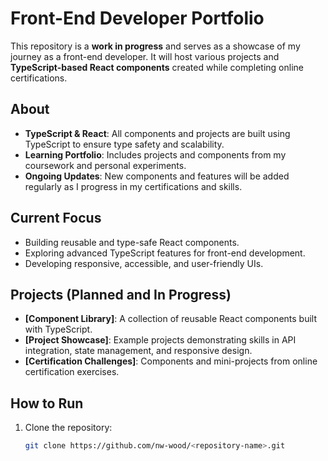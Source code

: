 # Front-End Developer Portfolio

This repository is a **work in progress** and serves as a showcase of my journey as a front-end developer. It will host various projects and **TypeScript-based React components** created while completing online certifications.

## About
- **TypeScript & React**: All components and projects are built using TypeScript to ensure type safety and scalability.
- **Learning Portfolio**: Includes projects and components from my coursework and personal experiments.
- **Ongoing Updates**: New components and features will be added regularly as I progress in my certifications and skills.

## Current Focus
- Building reusable and type-safe React components.
- Exploring advanced TypeScript features for front-end development.
- Developing responsive, accessible, and user-friendly UIs.

## Projects (Planned and In Progress)
- **[Component Library]**: A collection of reusable React components built with TypeScript.
- **[Project Showcase]**: Example projects demonstrating skills in API integration, state management, and responsive design.
- **[Certification Challenges]**: Components and mini-projects from online certification exercises.

## How to Run
1. Clone the repository:  
   ```bash
   git clone https://github.com/nw-wood/<repository-name>.git